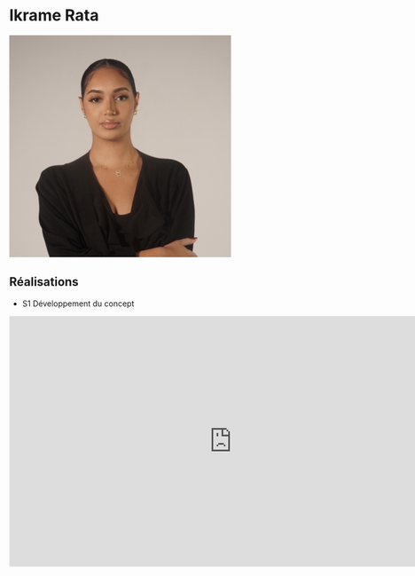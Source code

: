 # Ikrame Rata

![Chef de projet](../../medias/images/equipe/ikrame.jpg)

## Réalisations

 <!-- Une image par semaine de la réalisation dont tu es le plus fier avec une légende -->

- S1 Développement du concept 

<iframe style="border: 1px solid rgba(0, 0, 0, 0.1);" width="800" height="450" src="https://embed.figma.com/board/01QeudLWkBospPA8fs9Bte/Brainstorm?node-id=0-1&embed-host=share" allowfullscreen></iframe>

